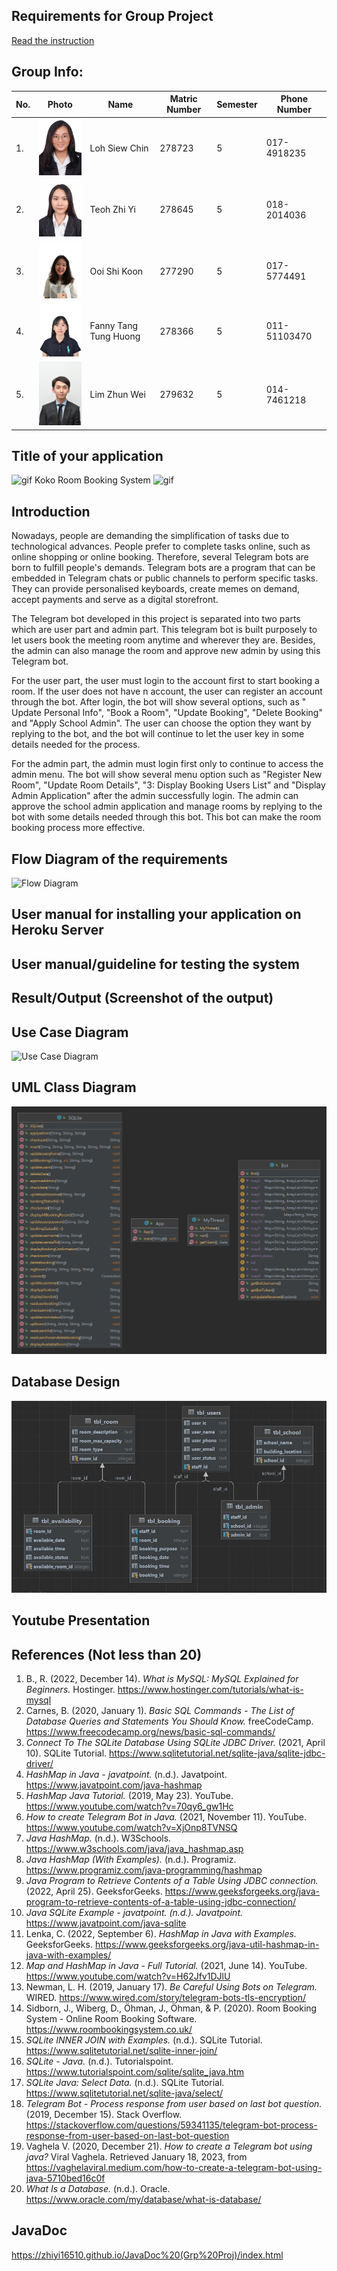 ## Requirements for Group Project
[Read the instruction](https://github.com/STIW3054-A221/class-activity-soc/blob/main/GroupProject.md)

## Group Info:

| No. | Photo                                       | Name                  | Matric Number | Semester | Phone Number |
| ------------- |---------------------------------------------|-----------------------|---------------|----------|--------------|
|1.| <img src= "images/siew_chin.jpg" width=100> | Loh Siew Chin         | 278723        | 5        | 017-4918235  |
|2.| <img src= "images/zhi_yi.jpg" width=100>    | Teoh Zhi Yi           | 278645        | 5        | 018-2014036  |
|3.| <img src= "images/shi_koon.jpg" width=100>  | Ooi Shi Koon          | 277290        | 5        | 017-5774491  |
|4.| <img src= "images/fanny.jpg" width=100>     | Fanny Tang Tung Huong | 278366        | 5        | 011-51103470 |
|5.| <img src= "images/zhun_wei.JPG" width=100>  | Lim Zhun Wei          | 279632        | 5        | 014-7461218  |

## Title of your application

<img alt="gif" src="https://github.com/STIW3054-A221/group-project-koko/blob/master/gif/mochi-peach.gif" width="50" height="50"/> 
Koko Room Booking System
<img alt="gif" src="https://github.com/STIW3054-A221/group-project-koko/blob/master/gif/mochi-peach.gif" width="50" height="50"/>
<br>

## Introduction

Nowadays, people are demanding the simplification of tasks due to technological advances. People prefer to complete
tasks online, such as online shopping or online booking. Therefore, several Telegram bots are born to fulfill people's
demands. Telegram bots are a program that can be embedded in Telegram chats or public channels to perform specific
tasks. They can provide personalised keyboards, create memes on demand, accept payments and serve as a digital
storefront.

The Telegram bot developed in this project is separated into two parts which are user part and admin part. This telegram
bot is built purposely to let users book the meeting room anytime and wherever
they are. Besides, the admin can also manage the room and approve new admin by using this Telegram bot.

For the user part, the user must login to the account first to start booking a room. If the user does not have n
account, the user can register an account through the bot. After login, the bot will show several options, such as "
Update Personal Info", "Book a Room", "Update Booking", "Delete Booking" and "Apply School Admin". The user can choose
the option they want by replying to the bot, and the bot will continue to let the user key in some details needed for
the process.

For the admin part, the admin must login first only to continue to access the admin menu. The bot will show several menu
option such as "Register New Room", "Update Room Details", "3: Display Booking Users List" and "Display Admin
Application" after the admin successfully login. The admin can approve the school admin application and manage rooms by
replying to the bot with some details needed through this bot. This bot can make the room booking process more
effective.

## Flow Diagram of the requirements

![Flow Diagram](https://user-images.githubusercontent.com/73092542/202361668-882423f7-1603-4687-be9a-8e40154ee2d8.jpg)

## User manual for installing your application on Heroku Server

## User manual/guideline for testing the system

## Result/Output (Screenshot of the output)

## Use Case Diagram

![Use Case Diagram](https://user-images.githubusercontent.com/73092542/202361715-e4204a2e-b55e-4bb0-8f6b-82d43273d936.jpg)

## UML Class Diagram

![img.png](images/uml.png)

## Database Design

<img src= "images/database_design.jpeg">

## Youtube Presentation

## References (Not less than 20)

1. B., R. (2022, December 14). _What is MySQL: MySQL Explained for Beginners._
   Hostinger. https://www.hostinger.com/tutorials/what-is-mysql
2. Carnes, B. (2020, January 1). _Basic SQL Commands - The List of Database Queries and Statements You Should Know._
   freeCodeCamp. https://www.freecodecamp.org/news/basic-sql-commands/
3. _Connect To The SQLite Database Using SQLite JDBC Driver._ (2021, April 10). SQLite
   Tutorial. https://www.sqlitetutorial.net/sqlite-java/sqlite-jdbc-driver/
4. _HashMap in Java - javatpoint._ (n.d.). Javatpoint. https://www.javatpoint.com/java-hashmap
5. _HashMap Java Tutorial._ (2019, May 23). YouTube. https://www.youtube.com/watch?v=70qy6_gw1Hc
6. _How to create Telegram Bot in Java._ (2021, November 11). YouTube. https://www.youtube.com/watch?v=XjOnp8TVNSQ
7. _Java HashMap._ (n.d.). W3Schools. https://www.w3schools.com/java/java_hashmap.asp
8. _Java HashMap (With Examples)._ (n.d.). Programiz. https://www.programiz.com/java-programming/hashmap
9. _Java Program to Retrieve Contents of a Table Using JDBC connection._ (2022, April 25).
   GeeksforGeeks. https://www.geeksforgeeks.org/java-program-to-retrieve-contents-of-a-table-using-jdbc-connection/
10. _Java SQLite Example - javatpoint. (n.d.). Javatpoint._ https://www.javatpoint.com/java-sqlite
11. Lenka, C. (2022, September 6). _HashMap in Java with Examples._
    GeeksforGeeks. https://www.geeksforgeeks.org/java-util-hashmap-in-java-with-examples/
12. _Map and HashMap in Java - Full Tutorial._ (2021, June 14). YouTube. https://www.youtube.com/watch?v=H62Jfv1DJlU
13. Newman, L. H. (2019, January 17). _Be Careful Using Bots on Telegram._
    WIRED. https://www.wired.com/story/telegram-bots-tls-encryption/
14. Sidborn, J., Wiberg, D., Öhman, J., Öhman, & P. (2020). Room Booking System - Online Room Booking
    Software. https://www.roombookingsystem.co.uk/
15. _SQLite INNER JOIN with Examples._ (n.d.). SQLite Tutorial. https://www.sqlitetutorial.net/sqlite-inner-join/
16. _SQLite - Java._ (n.d.). Tutorialspoint. https://www.tutorialspoint.com/sqlite/sqlite_java.htm
17. _SQLite Java: Select Data._ (n.d.). SQLite Tutorial. https://www.sqlitetutorial.net/sqlite-java/select/
18. _Telegram Bot - Process response from user based on last bot question._ (2019, December 15). Stack
    Overflow. https://stackoverflow.com/questions/59341135/telegram-bot-process-response-from-user-based-on-last-bot-question
19. Vaghela V. (2020, December 21). _How to create a Telegram bot using java?_ Viral Vaghela. Retrieved January 18,
    2023, from https://vaghelaviral.medium.com/how-to-create-a-telegram-bot-using-java-5710bed16c0f
20. _What Is a Database._ (n.d.). Oracle. https://www.oracle.com/my/database/what-is-database/

## JavaDoc

https://zhiyi16510.github.io/JavaDoc%20(Grp%20Proj)/index.html
